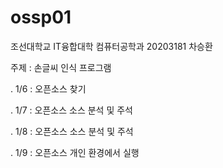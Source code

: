 # ossp01
조선대학교 IT융합대학 컴퓨터공학과 20203181 차승환

주제 : 손글씨 인식 프로그램

 . 1/6 : 오픈소스 찾기

 . 1/7 : 오픈소스 소스 분석 및 주석

 . 1/8 : 오픈소스 소스 분석 및 주석

 . 1/9 : 오픈소스 개인 환경에서 실행

